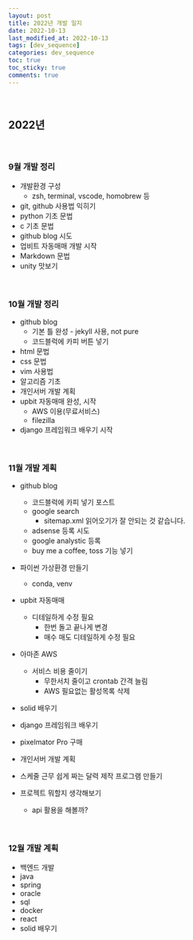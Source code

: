 ```yaml
---
layout: post
title: 2022년 개발 일지
date: 2022-10-13
last_modified_at: 2022-10-13
tags: [dev_sequence]
categories: dev_sequence
toc: true
toc_sticky: true
comments: true 
---
```


<br>

## 2022년

<br>

### 9월 개발 정리
- 개발환경 구성
  - zsh, terminal, vscode, homobrew 등
- git, github 사용법 익히기
- python 기초 문법
- c 기초 문법
- github blog 시도
- 업비트 자동매매 개발 시작
- Markdown 문법
- unity 맛보기

<br>

### 10월 개발 정리
- github blog
  - 기본 틀 완성 - jekyll 사용, not pure
  - 코드블럭에 카피 버튼 넣기
- html 문법
- css 문법
- vim 사용법
- 알고리즘 기초
- 개인서버 개발 계획
- upbit 자동매매 완성, 시작
  - AWS 이용(무료서비스)
  - filezilla
- django 프레임워크 배우기 시작

<br>

### 11월 개발 계획
- github blog
  - 코드블럭에 카피 넣기 포스트
  - google search
    - sitemap.xml 읽어오기가 잘 안되는 것 같습니다.
  - adsense 등록 시도
  - google analystic 등록
  - buy me a coffee, toss 기능 넣기

- 파이썬 가상환경 만들기
  - conda, venv

- upbit 자동매매
  - 디테일하게 수정 필요
    - 한번 돌고 끝나게 변경
    - 매수 매도 디테일하게 수정 필요

- 아마존 AWS
  - 서비스 비용 줄이기 
    - 무한서치 줄이고 crontab 간격 늘림
    - AWS 필요없는 활성목록 삭제


- solid 배우기
- django 프레임워크 배우기
- pixelmator Pro 구매

- 개인서버 개발 계획
- 스케줄 근무 쉽게 짜는 달력 제작 프로그램 만들기

- 프로젝트 뭐할지 생각해보기
  - api 활용을 해볼까?
<br>

### 12월 개발 계획
- 백엔드 개발
- java
- spring
- oracle
- sql
- docker
- react
- solid 배우기
